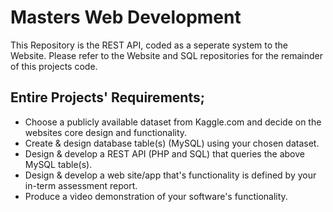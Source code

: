 # Masters Web Development

This Repository is the REST API, coded as a seperate system to the Website.
Please refer to the Website and SQL repositories for the remainder of this projects code.

## Entire Projects' Requirements;
- Choose a publicly available dataset from Kaggle.com and decide on the websites core design and functionality.
- Create & design database table(s) (MySQL) using your chosen dataset.
- Design & develop a REST API (PHP and SQL) that queries the above MySQL table(s).
- Design & develop a web site/app that's functionality is defined by your in-term assessment report.
- Produce a video demonstration of your software's functionality.
